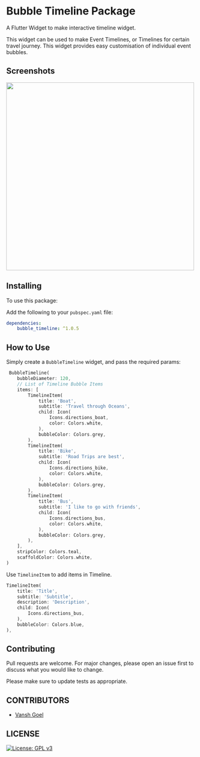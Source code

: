 # Bubble Timeline Package

A Flutter Widget to make interactive timeline widget.

This widget can be used to make Event Timelines, or Timelines for certain travel journey. This widget provides easy customisation of individual event bubbles.

## Screenshots

<img src="https://github.com/vanshg395/bubble_timeline/blob/master/screenshot.png?raw=true" height="500px">

## Installing

To use this package:

Add the following to your `pubspec.yaml` file:

```yaml
dependencies:
    bubble_timeline: ^1.0.5
```

## How to Use

Simply create a `BubbleTimeline` widget, and pass the required params:

```dart
 BubbleTimeline(
    bubbleDiameter: 120,
    // List of Timeline Bubble Items
    items: [
        TimelineItem(
            title: 'Boat',
            subtitle: 'Travel through Oceans',
            child: Icon(
                Icons.directions_boat,
                color: Colors.white,
            ),
            bubbleColor: Colors.grey,
        ),
        TimelineItem(
            title: 'Bike',
            subtitle: 'Road Trips are best',
            child: Icon(
                Icons.directions_bike,
                color: Colors.white,
            ),
            bubbleColor: Colors.grey,
        ),
        TimelineItem(
            title: 'Bus',
            subtitle: 'I like to go with friends',
            child: Icon(
                Icons.directions_bus,
                color: Colors.white,
            ),
            bubbleColor: Colors.grey,
        ),
    ],
    stripColor: Colors.teal,
    scaffoldColor: Colors.white,
)        
```


Use `TimelineItem` to add items in Timeline.

```dart
TimelineItem(
    title: 'Title',
    subtitle: 'Subtitle',
    description: 'Description',
    child: Icon(
        Icons.directions_bus,
    ),
    bubbleColor: Colors.blue,
),
```
## Contributing
Pull requests are welcome. For major changes, please open an issue first to discuss what you would like to change.

Please make sure to update tests as appropriate.

## CONTRIBUTORS

* [Vansh Goel](https://github.com/vanshg395/)

## LICENSE


[![License: GPL v3](https://img.shields.io/badge/License-GPLv3-blue.svg)](https://www.gnu.org/licenses/gpl-3.0)


